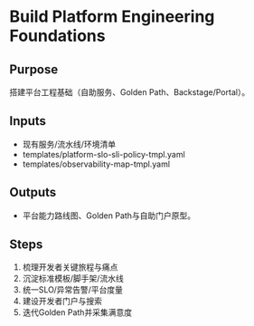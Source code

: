 # Build Platform Engineering Foundations

## Purpose

搭建平台工程基础（自助服务、Golden Path、Backstage/Portal）。

## Inputs

- 现有服务/流水线/环境清单
- templates/platform-slo-sli-policy-tmpl.yaml
- templates/observability-map-tmpl.yaml

## Outputs

- 平台能力路线图、Golden Path与自助门户原型。

## Steps

1. 梳理开发者关键旅程与痛点
2. 沉淀标准模板/脚手架/流水线
3. 统一SLO/异常告警/平台度量
4. 建设开发者门户与搜索
5. 迭代Golden Path并采集满意度
